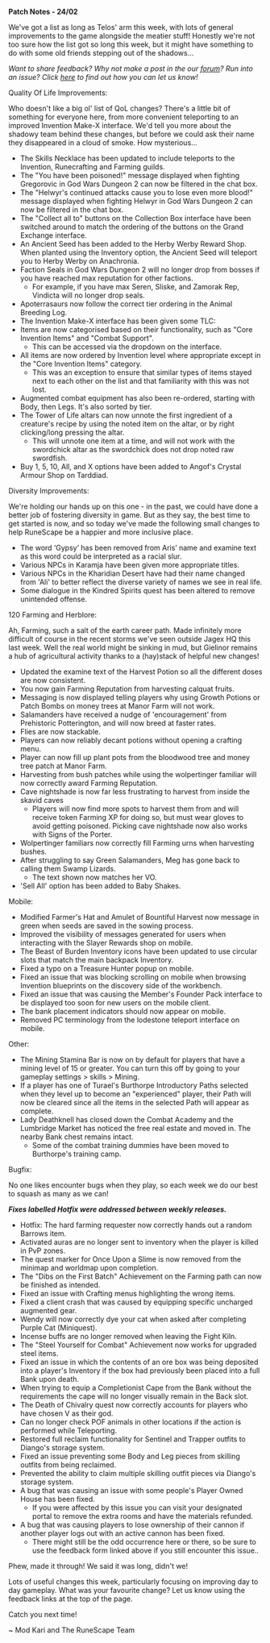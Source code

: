 __Patch Notes - 24/02__

We've got a list as long as Telos' arm this week, with lots of general improvements to the game alongside the meatier stuff! Honestly we're not too sure how the list got so long this week, but it might have something to do with some old friends stepping out of the shadows…

_Want to share feedback? Why not make a post in the our [forum](https://secure.runescape.com/m=forum/a=13/forums)? Run into an issue? Click [here](https://support.runescape.com/hc/en-gb/articles/360001355429-How-to-report-a-Bug-) to find out how you can let us know!_

Quality Of Life Improvements:

Who doesn't like a big ol' list of QoL changes? There's a little bit of something for everyone here, from more convenient teleporting to an improved Invention Make-X interface. We'd tell you more about the shadowy team behind these changes, but before we could ask their name they disappeared in a cloud of smoke. How mysterious…

  * The Skills Necklace has been updated to include teleports to the Invention, Runecrafting and Farming guilds.
  * The "You have been poisoned!" message displayed when fighting Gregorovic in God Wars Dungeon 2 can now be filtered in the chat box.
  * The "Helwyr's continued attacks cause you to lose even more blood!" message displayed when fighting Helwyr in God Wars Dungeon 2 can now be filtered in the chat box.
  * The "Collect all to" buttons on the Collection Box interface have been switched around to match the ordering of the buttons on the Grand Exchange interface.
  * An Ancient Seed has been added to the Herby Werby Reward Shop. When planted using the Inventory option, the Ancient Seed will teleport you to Herby Werby on Anachronia.
  * Faction Seals in God Wars Dungeon 2 will no longer drop from bosses if you have reached max reputation for other factions.
    * For example, if you have max Seren, Sliske, and Zamorak Rep, Vindicta will no longer drop seals.
  * Apoterrasaurs now follow the correct tier ordering in the Animal Breeding Log.
  * The Invention Make-X interface has been given some TLC:
  * Items are now categorised based on their functionality, such as "Core Invention Items" and "Combat Support". 
    * This can be accessed via the dropdown on the interface.
  * All items are now ordered by Invention level where appropriate except in the "Core Invention Items" category. 
    * This was an exception to ensure that similar types of items stayed next to each other on the list and that familiarity with this was not lost.
  * Augmented combat equipment has also been re-ordered, starting with Body, then Legs. It's also sorted by tier.
  * The Tower of Life altars can now unnote the first ingredient of a creature's recipe by using the noted item on the altar, or by right clicking/long pressing the altar. 
    * This will unnote one item at a time, and will not work with the swordchick altar as the swordchick does not drop noted raw swordfish.
  * Buy 1, 5, 10, All, and X options have been added to Angof's Crystal Armour Shop on Tarddiad.

Diversity Improvements:

We're holding our hands up on this one - in the past, we could have done a better job of fostering diversity in game. But as they say, the best time to get started is now, and so today we've made the following small changes to help RuneScape be a happier and more inclusive place.

  * The word ‘Gypsy’ has been removed from Aris’ name and examine text as this word could be interpreted as a racial slur.
  * Various NPCs in Karamja have been given more appropriate titles.
  * Various NPCs in the Kharidian Desert have had their name changed from 'Ali' to better reflect the diverse variety of names we see in real life.
  * Some dialogue in the Kindred Spirits quest has been altered to remove unintended offense.

120 Farming and Herblore:

Ah, Farming, such a salt of the earth career path. Made infinitely more difficult of course in the recent storms we've seen outside Jagex HQ this last week. Well the real world might be sinking in mud, but Gielinor remains a hub of agricultural activity thanks to a (hay)stack of helpful new changes!

  * Updated the examine text of the Harvest Potion so all the different doses are now consistent.
  * You now gain Farming Reputation from harvesting calquat fruits.
  * Messaging is now displayed telling players why using Growth Potions or Patch Bombs on money trees at Manor Farm will not work.
  * Salamanders have received a nudge of 'encouragement' from Prehistoric Potterington, and will now breed at faster rates.
  * Flies are now stackable.
  * Players can now reliably decant potions without opening a crafting menu.
  * Player can now fill up plant pots from the bloodwood tree and money tree patch at Manor Farm.
  * Harvesting from bush patches while using the wolpertinger familiar will now correctly award Farming Reputation.
  * Cave nightshade is now far less frustrating to harvest from inside the skavid caves  
    * Players will now find more spots to harvest them from and will receive token Farming XP for doing so, but must wear gloves to avoid getting poisoned. Picking cave nightshade now also works with Signs of the Porter.
  * Wolpertinger familiars now correctly fill Farming urns when harvesting bushes.
  * After struggling to say Green Salamanders, Meg has gone back to calling them Swamp Lizards. 
    * The text shown now matches her VO.
  * 'Sell All' option has been added to Baby Shakes.

Mobile:

  * Modified Farmer's Hat and Amulet of Bountiful Harvest now message in green when seeds are saved in the sowing process.
  * Improved the visibility of messages generated for users when interacting with the Slayer Rewards shop on mobile.
  * The Beast of Burden Inventory icons have been updated to use circular slots that match the main backpack Inventory.
  * Fixed a typo on a Treasure Hunter popup on mobile.
  * Fixed an issue that was blocking scrolling on mobile when browsing Invention blueprints on the discovery side of the workbench.
  * Fixed an issue that was causing the Member's Founder Pack interface to be displayed too soon for new users on the mobile client.
  * The bank placement indicators should now appear on mobile.
  * Removed PC terminology from the lodestone teleport interface on mobile.

Other:

  * The Mining Stamina Bar is now on by default for players that have a mining level of 15 or greater. You can turn this off by going to your gameplay settings > skills > Mining.
  * If a player has one of Turael's Burthorpe Introductory Paths selected when they level up to become an "experienced" player, their Path will now be cleared since all the items in the selected Path will appear as complete.
  * Lady Deathknell has closed down the Combat Academy and the Lumbridge Market has noticed the free real estate and moved in. The nearby Bank chest remains intact. 
    * Some of the combat training dummies have been moved to Burthorpe's training camp.

Bugfix:

No one likes encounter bugs when they play, so each week we do our best to squash as many as we can!

__*Fixes labelled Hotfix were addressed between weekly releases.*__

  * Hotfix: The hard farming requester now correctly hands out a random Barrows item.
  * Activated auras are no longer sent to inventory when the player is killed in PvP zones.
  * The quest marker for Once Upon a Slime is now removed from the minimap and worldmap upon completion.
  * The "Dibs on the First Batch" Achievement on the Farming path can now be finished as intended.
  * Fixed an issue with Crafting menus highlighting the wrong items.
  * Fixed a client crash that was caused by equipping specific uncharged augmented gear.
  * Wendy will now correctly dye your cat when asked after completing Purple Cat (Miniquest).
  * Incense buffs are no longer removed when leaving the Fight Kiln.
  * The "Steel Yourself for Combat" Achievement now works for upgraded steel items.
  * Fixed an issue in which the contents of an ore box was being deposited into a player's  Inventory if the box had previously been placed into a full Bank upon death.
  * When trying to equip a Completionist Cape from the Bank without the requirements the cape will no longer visually remain in the Back slot.
  * The Death of Chivalry quest now correctly accounts for players who have chosen V as their god.
  * Can no longer check POF animals in other locations if the action is performed while Teleporting.
  * Restored full reclaim functionality for Sentinel and Trapper outfits to Diango's storage system.
  * Fixed an issue preventing some Body and Leg pieces from skilling outfits from being reclaimed.
  * Prevented the ability to claim multiple skilling outfit pieces via Diango's storage system.
  * A bug that was causing an issue with some people's Player Owned House has been fixed. 
    * If you were affected by this issue you can visit your designated portal to remove the extra rooms and have the materials refunded.
  * A bug that was causing players to lose ownership of their cannon if another player logs out with an active cannon has been fixed. 
    * There might still be the odd occurrence here or there, so be sure to use the feedback form linked above if you still encounter this issue..

Phew, made it through! We said it was long, didn't we!

Lots of useful changes this week, particularly focusing on improving day to day gameplay. What was your favourite change? Let us know using the feedback links at the top of the page.

Catch you next time!

~ Mod Kari and The RuneScape Team